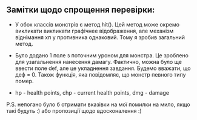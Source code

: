 Замітки щодо спрощення перевірки:
------
  - У обох классів монстрів є метод hit(). Цей метод може окремо викликати викликати графічнее відображення, але механізм віднімання хп у противника однаковий. Тому я зробив загальний метод.
  
  - Було додано 1 поле з поточним уроном для монстра. Це зроблено для узагальнення нанесення дамагу. Фактично, можна було ще ввести поле def, але це укладнення завдання. Будемо вважати, що деф = 0. Також функція, яка повідомляє, що монстр певного типу помер.
  
  - hp - health points, chp - current health points, dmg - damage
  
P.S. непогано було б отримати вказівки на мої помилки на мило, якщо такі будуть :) або пропозиції щодо вдосконалення :)
